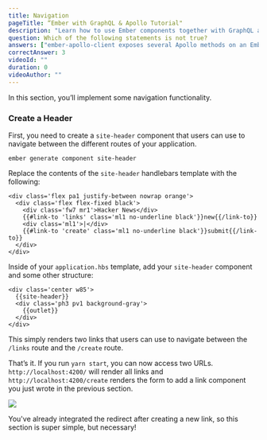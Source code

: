 ```yaml
---
title: Navigation
pageTitle: “Ember with GraphQL & Apollo Tutorial"
description: "Learn how to use Ember components together with GraphQL and Apollo Client to implement navigation in an Ember app."
question: Which of the following statements is not true?
answers: ["ember-apollo-client exposes several Apollo methods on an Ember service", "ember-apollo-client is an add-on for Apollo Client and GraphQL", "ember-apollo-client returns Promises", "ember-apollo-client only allows mutations"]
correctAnswer: 3
videoId: ""
duration: 0		
videoAuthor: ""
---
```


In this section, you’ll implement some navigation functionality.

### Create a Header

<Instruction>

First, you need to create a `site-header` component that users can use to navigate between the different routes of your application.

```
ember generate component site-header
```

</Instruction>

<Instruction>

Replace the contents of the `site-header` handlebars template with the following:

```html(path=".../hackernews-ember-apollo/app/templates/components/site-header.hbs")
<div class='flex pa1 justify-between nowrap orange'>
  <div class='flex flex-fixed black'>
    <div class='fw7 mr1'>Hacker News</div>
    {{#link-to 'links' class='ml1 no-underline black'}}new{{/link-to}}
    <div class='ml1'>|</div>
    {{#link-to 'create' class='ml1 no-underline black'}}submit{{/link-to}}
  </div>
</div>
```

</Instruction>

<Instruction>

Inside of your `application.hbs` template, add your `site-header` component and some other structure:

```html(path=".../hackernews-ember-apollo/app/templates/application.hbs")
<div class='center w85'>
  {{site-header}}
  <div class='ph3 pv1 background-gray'>
    {{outlet}}
  </div>
</div>
```

</Instruction>

This simply renders two links that users can use to navigate between the `/links` route and the `/create` route.

That’s it. If you run `yarn start`, you can now access two URLs. `http://localhost:4200/` will render all links and `http://localhost:4200/create` renders the form to add a link component you just wrote in the previous section.

![](http://i.imgur.com/xebXv9S.png)

You've already integrated the redirect after creating a new link, so this section is super simple, but necessary!

